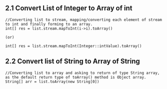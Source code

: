 ## 2.1 Convert List of Integer to Array of int

```
//Converting list to stream, mapping/converting each element of stream to int and finally forming to an array.
int[] res = list.stream.mapToInt(i->i).toArray()

(or)

int[] res = list.stream.mapToInt(Integer::intValue).toArray()

```

## 2.2 Convert list of String to Array of String 

```
//Converting list to array and asking to return of type String array, as the default return type of toArray() method is Object array.
String[] arr = list.toArray(new String[0])
```

